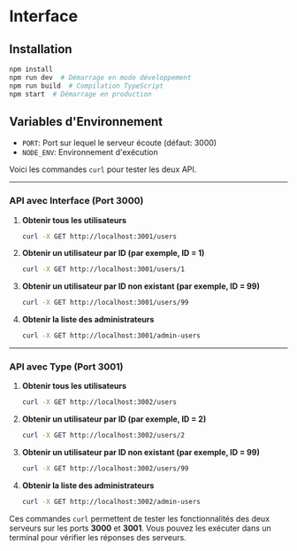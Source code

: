 # Interface

## Installation
```bash
npm install
npm run dev  # Démarrage en mode développement
npm run build  # Compilation TypeScript
npm start  # Démarrage en production
```

## Variables d'Environnement
- `PORT`: Port sur lequel le serveur écoute (défaut: 3000)
- `NODE_ENV`: Environnement d'exécution



Voici les commandes `curl` pour tester les deux API.

---

### **API avec Interface (Port 3000)**

1. **Obtenir tous les utilisateurs**
   ```bash
   curl -X GET http://localhost:3001/users
   ```

2. **Obtenir un utilisateur par ID (par exemple, ID = 1)**
   ```bash
   curl -X GET http://localhost:3001/users/1
   ```

3. **Obtenir un utilisateur par ID non existant (par exemple, ID = 99)**
   ```bash
   curl -X GET http://localhost:3001/users/99
   ```

4. **Obtenir la liste des administrateurs**
   ```bash
   curl -X GET http://localhost:3001/admin-users
   ```

---

### **API avec Type (Port 3001)**

1. **Obtenir tous les utilisateurs**
   ```bash
   curl -X GET http://localhost:3002/users
   ```

2. **Obtenir un utilisateur par ID (par exemple, ID = 2)**
   ```bash
   curl -X GET http://localhost:3002/users/2
   ```

3. **Obtenir un utilisateur par ID non existant (par exemple, ID = 99)**
   ```bash
   curl -X GET http://localhost:3002/users/99
   ```

4. **Obtenir la liste des administrateurs**
   ```bash
   curl -X GET http://localhost:3002/admin-users
   ```

Ces commandes `curl` permettent de tester les fonctionnalités des deux serveurs sur les ports **3000** et **3001**. Vous pouvez les exécuter dans un terminal pour vérifier les réponses des serveurs.